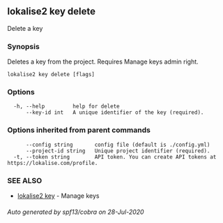 ## lokalise2 key delete

Delete a key

### Synopsis

Deletes a key from the project. Requires Manage keys admin right.

```
lokalise2 key delete [flags]
```

### Options

```
  -h, --help         help for delete
      --key-id int   A unique identifier of the key (required).
```

### Options inherited from parent commands

```
      --config string       config file (default is ./config.yml)
      --project-id string   Unique project identifier (required).
  -t, --token string        API token. You can create API tokens at https://lokalise.com/profile.
```

### SEE ALSO

* [lokalise2 key](lokalise2_key.md)	 - Manage keys

###### Auto generated by spf13/cobra on 28-Jul-2020
